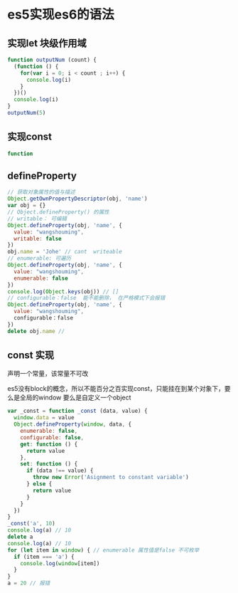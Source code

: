 # es5实现es6的语法

## 实现let 块级作用域

````javascript
function outputNum (count) {
  (function () {
    for(var i = 0; i < count ; i++) {
      console.log(i)
    }
  })()
  console.log(i)
}
outputNum(5)
````
## 实现const 

````javascript
function 
````

## defineProperty

````javascript
// 获取对象属性的值与描述
Object.getOwnPropertyDescriptor(obj, 'name')
var obj = {}
// Object.defineProperty() 的属性 
// writable： 可编辑
Object.defineProperty(obj, 'name', {
  value: "wangshouming",
  writable: false
})
obj.name = 'Johe' // cant  writeable 
// enumerable: 可遍历
Object.defineProperty(obj, 'name', {
  value: "wangshouming",
  enumerable: false
})
console.log(Object.keys(obj)) // []
// configurable：false  能不能删除， 在严格模式下会报错
Object.defineProperty(obj, 'name', {
  value: "wangshouming",
  configurable：false
})
delete obj.name // 
````

## const 实现

声明一个常量，该常量不可改

es5没有block的概念，所以不能百分之百实现const，只能挂在到某个对象下，要么是全局的window 要么是自定义一个object

````javascript
var _const = function _const (data, value) {
  window.data = value
  Object.defineProperty(window, data, {
    enumerable: false,
    configurable: false,
    get: function () {
      return value
    },
    set: function () {
      if (data !== value) {
        throw new Error('Asignment to constant variable')
      } else {
        return value
      }
    }
  })
}
_const('a', 10)
console.log(a) // 10
delete a
console.log(a) // 10  
for (let item in window) { // enumerable 属性值是false 不可枚举
  if (item === 'a') {
    console.log(window[item])
  }
}
a = 20 // 报错
````